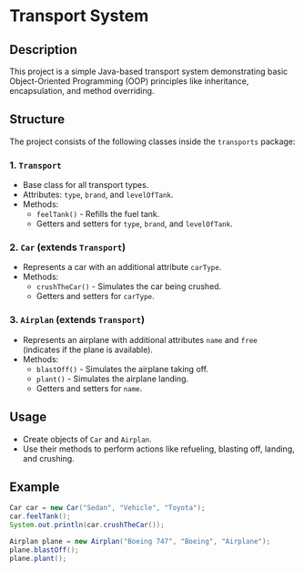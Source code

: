 # Transport System

## Description
This project is a simple Java-based transport system demonstrating basic Object-Oriented Programming (OOP) principles like inheritance, encapsulation, and method overriding.

## Structure
The project consists of the following classes inside the `transports` package:

### 1. `Transport`
- Base class for all transport types.
- Attributes: `type`, `brand`, and `levelOfTank`.
- Methods:
  - `feelTank()` - Refills the fuel tank.
  - Getters and setters for `type`, `brand`, and `levelOfTank`.

### 2. `Car` (extends `Transport`)
- Represents a car with an additional attribute `carType`.
- Methods:
  - `crushTheCar()` - Simulates the car being crushed.
  - Getters and setters for `carType`.

### 3. `Airplan` (extends `Transport`)
- Represents an airplane with additional attributes `name` and `free` (indicates if the plane is available).
- Methods:
  - `blastOff()` - Simulates the airplane taking off.
  - `plant()` - Simulates the airplane landing.
  - Getters and setters for `name`.

## Usage
- Create objects of `Car` and `Airplan`.
- Use their methods to perform actions like refueling, blasting off, landing, and crushing.

## Example
```java
Car car = new Car("Sedan", "Vehicle", "Toyota");
car.feelTank();
System.out.println(car.crushTheCar());

Airplan plane = new Airplan("Boeing 747", "Boeing", "Airplane");
plane.blastOff();
plane.plant();

